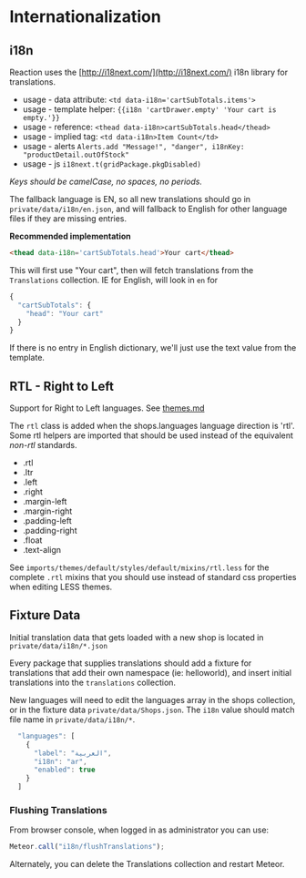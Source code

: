 # Internationalization

## i18n

Reaction uses the [http://i18next.com/](http://i18next.com/) i18n library for translations.

- usage - data attribute: `<td data-i18n='cartSubTotals.items'>`
- usage - template helper: `{{i18n 'cartDrawer.empty' 'Your cart is empty.'}}`
- usage - reference:  `<thead data-i18n>cartSubTotals.head</thead>`
- usage - implied tag: `<td data-i18n>Item Count</td>`
- usage - alerts `Alerts.add "Message!", "danger", i18nKey: "productDetail.outOfStock"`
- usage - js `i18next.t(gridPackage.pkgDisabled)`

_Keys should be camelCase, no spaces, no periods._

The fallback language is EN, so all new translations should go in `private/data/i18n/en.json`, and will fallback to English for other language files if they are missing entries.

**Recommended implementation**

```html
<thead data-i18n='cartSubTotals.head'>Your cart</thead>
```

This will first use "Your cart", then will fetch translations from the `Translations` collection. IE for English, will look in `en` for

```js
{
  "cartSubTotals": {
    "head": "Your cart"
  }
}
```

If there is no entry in English dictionary, we'll just use the text value from the template.

## RTL - Right to Left

Support for Right to Left languages.  See [themes.md](/developer/themes/themes.md)

The `rtl` class is added when the shops.languages language direction is 'rtl'.  Some rtl helpers are imported that should be used instead of the equivalent _non-rtl_ standards.

- .rtl
- .ltr
- .left
- .right
- .margin-left
- .margin-right
- .padding-left
- .padding-right
- .float
- .text-align

See `imports/themes/default/styles/default/mixins/rtl.less` for the complete `.rtl` mixins that you should use instead of standard css properties when editing LESS themes.

## Fixture Data

Initial translation data that gets loaded with a new shop is located in `private/data/i18n/*.json`

Every package that supplies translations should add a fixture for translations that add their own namespace (ie: helloworld), and insert initial translations into the `translations` collection.

New languages will need to edit the languages array in the shops collection, or in the fixture data `private/data/Shops.json`.  The `i18n` value should match file name in `private/data/i18n/*`.

```js
  "languages": [
    {
      "label": "العربية",
      "i18n": "ar",
      "enabled": true
    }
  ]
```

### Flushing Translations

From browser console, when logged in as administrator you can use:

```js
Meteor.call("i18n/flushTranslations");
```

Alternately, you can delete the Translations collection and restart Meteor.
